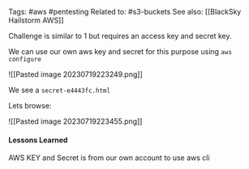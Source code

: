 Tags: #aws #pentesting 
Related to: #s3-buckets 
See also: [[BlackSky Hailstorm AWS]] 

Challenge is similar to 1 but requires an access key and secret key.

We can use our own aws key and secret for this purpose using `aws configure`

![[Pasted image 20230719223249.png]]

We see a `secret-e4443fc.html` 

Lets browse:

![[Pasted image 20230719223455.png]]

#### Lessons Learned

AWS KEY and Secret is from our own account to use aws cli


